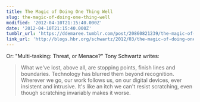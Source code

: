 ```yaml
---
title: The Magic of Doing One Thing Well
slug: the-magic-of-doing-one-thing-well
modified: '2012-04-10T21:15:40.000Z'
date: '2012-04-10T21:15:40.000Z'
tumblr_url: 'https://ddemaree.tumblr.com/post/20860821239/the-magic-of-doing-one-thing-well'
link_url: 'http://blogs.hbr.org/schwartz/2012/03/the-magic-of-doing-one-thing-a.html'
---
```

Or: "Multi-tasking: Threat, or Menace?" Tony Schwartz writes:

> What we've lost, above all, are stopping points, finish lines and boundaries. Technology has blurred them beyond recognition. Wherever we go, our work follows us, on our digital devices, ever insistent and intrusive. It's like an itch we can't resist scratching, even though scratching invariably makes it worse.
